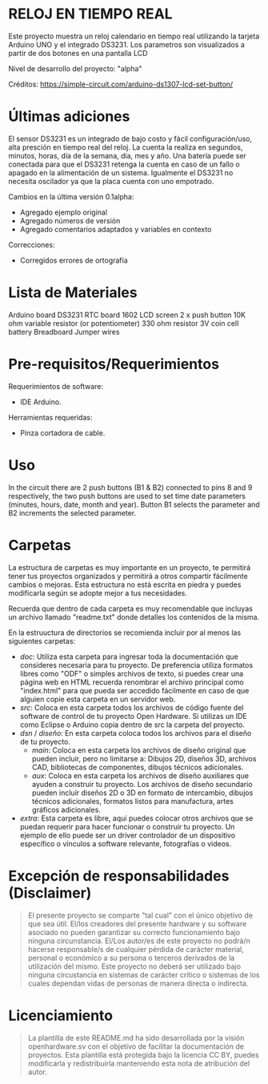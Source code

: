 RELOJ EN TIEMPO REAL
=====================
Este proyecto muestra un reloj calendario en tiempo real utilizando 
la tarjeta Arduino UNO y el integrado DS3231. Los parametros son visualizados
a partir de dos botones en una pantalla LCD

Nivel de desarrollo del proyecto:
"alpha"

Créditos:
https://simple-circuit.com/arduino-ds1307-lcd-set-button/


Últimas adiciones
=================
El sensor DS3231 es un integrado de bajo costo y fácil configuración/uso, alta presción en tiempo
real del reloj. La cuenta la realiza en segundos, minutos, horas, día de la semana,
día, mes y año.
Una batería puede ser conectada para que el DS3231 retenga la cuenta en caso de un fallo o 
apagado en la alimentación de un sistema. Igualmente el DS3231 no necesita oscilador ya que la placa
cuenta con uno empotrado.

Cambios en la última versión 0.1alpha:

* Agregado ejemplo original
* Agregado números de versión
* Agregado comentarios adaptados y variables en contexto 

Correcciones:

* Corregidos errores de ortografía

Lista de Materiales
=========================

Arduino board
DS3231 RTC board
1602 LCD screen
2 x push button
10K ohm variable resistor (or potentiometer)
330 ohm resistor
3V coin cell battery
Breadboard
Jumper wires

Pre-requisitos/Requerimientos
=============================

Requerimientos de software:

* IDE Arduino.

Herramientas requeridas:

* Pinza cortadora de cable.


Uso
==================

In the circuit there are 2 push buttons (B1 & B2) connected to pins 8 and 9 respectively,
the two push buttons are used to set time date parameters (minutes, hours, date, month and year).
Button B1 selects the parameter and B2 increments the selected parameter.

Carpetas
========
La estructura de carpetas es muy importante en un proyecto, te permitirá tener
tus proyectos organizados y permitirá a otros compartir fácilmente cambios o 
mejoras. Esta estructura no está escrita en piedra y puedes modificarla según
se adopte mejor a tus necesidades.

Recuerda que dentro de cada carpeta es muy recomendable que incluyas un archivo
llamado "readme.txt" donde detalles los contenidos de la misma.

En la estruuctura de directorios se recomienda incluir por al menos las
siguientes carpetas:

* *doc*: Utiliza esta carpeta para ingresar toda la documentación que consideres
necesaria para tu proyecto. De preferencia utiliza formatos libres como "ODF"
o simples archivos de texto, si puedes crear una página web en HTML recuerda
renombrar el archivo principal como "index.html" para que pueda ser accedido
fácilmente en caso de que alguien copie esta carpeta en un servidor web.
* *src*: Coloca en esta carpeta todos los archivos de código fuente del software
de control de tu proyecto Open Hardware. Si utilizas un IDE como Eclipse o Arduino
copia dentro de src la carpeta del proyecto.
* *dsn* / *diseño*: En esta carpeta coloca todos los archivos para el diseño de tu
proyecto.
  +  *main*: Coloca en esta carpeta los archivos de diseño original que pueden
incluir, pero no limitarse a: Dibujos 2D, diseños 3D, archivos CAD, bibliotecas
de componentes, dibujos técnicos adicionales.
  +  *aux*: Coloca en esta carpeta los archivos de diseño auxiliares que ayuden
a construir tu proyecto. Los archivos de diseño secundario pueden incluír diseños
2D o 3D en formato de intercambio, dibujos técnicos adicionales, formatos listos
para manufactura, artes gráficos adicionales.
* *extra*: Esta carpeta es libre, aquí puedes colocar otros archivos que se
puedan requerir para hacer funcionar o construir tu proyecto. Un ejemplo de ello
puede ser un driver controlador de un dispositivo específico o vínculos a software
relevante, fotografías o videos.

Excepción de responsabilidades (Disclaimer)
==============================

> El presente proyecto se comparte "tal cual" con el único objetivo de que sea útil.
El/los creadores del presente hardware y su software asociado no pueden garantizar su
correcto funcionamiento bajo ninguna circunstancia. El/Los autor/es de este proyecto
no podrá/n hacerse responsable/s de cualquier pérdida de carácter material, personal o
económico a su persona o terceros derivados de la utilización del mismo. Este proyecto
no deberá ser utilizado bajo ninguna circustancia en sistemas de carácter crítico
o sistemas de los cuales dependan vidas de personas de manera directa o indirecta.


Licenciamiento
==============

> La plantilla de este README.md ha sido desarrollada por la visión openhardware.sv
con el objetivo de facilitar la documentación de proyectos. Esta plantilla está protegida
bajo la licencia CC BY, puedes modificarla y redistribuirla manteniendo esta nota de
atribución del autor.
